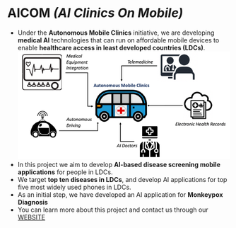 # AICOM _(AI Clinics On Mobile)_

* Under the **Autonomous Mobile Clinics** initiative, we are developing **medical AI** technologies that can run on affordable mobile devices to enable **healthcare access in least developed countries (LDCs)**.![](images/AMC.jpg "Autonomous Mobile Clinics") 
* In this project we aim to develop **AI-based disease screening mobile applications** for people in LDCs.
* We target **top ten diseases in LDCs**, and develop AI applications for top five most widely used phones in LDCs.
* As an initial step, we have developed an AI application for **Monkeypox Diagnosis**
* You can learn more about this project and contact us through our [WEBSITE](https://aicom-hc.web.app/)



